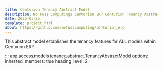 ```yaml
---
title: Centurion Tenancy Abstract Model
description: No Fuss Computings Centurion ERP Centurion Tenancy Abstract model documentation.
date: 2025-05-25
template: project.html
about: https://github.com/nofusscomputing/centurion_erp
---
```


This abstract model establishes the tenancy features for ALL models within Centurion ERP

::: app.access.models.tenancy_abstract.TenancyAbstractModel
    options:
        inherited_members: true
        heading_level: 2

